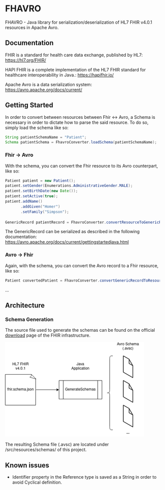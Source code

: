 FHAVRO
=========

FHAVRO - Java library for serialization/deserialization of HL7 FHIR v4.0.1 resources in Apache Avro.

## Documentation

FHIR is a standard for health care data exchange, published by HL7: https://hl7.org/FHIR/ 

HAPI FHIR is a complete implementation of the HL7 FHIR standard for healthcare interoperability in Java.: https://hapifhir.io/

Apache Avro is a data serialization system: https://avro.apache.org/docs/current/

## Getting Started

In order to convert between resources between Fhir <-> Avro, a Schema is necessary in order to dictate how to parse the said resource.
To do so, simply load the schema like so:

```java
String patientSchemaName = "Patient";
Schema patientSchema = FhavroConverter.loadSchema(patientSchemaName);
```

### Fhir → Avro
With the schema, you can convert the Fhir resource to its Avro counterpart, like so:
```java
Patient patient = new Patient();
patient.setGender(Enumerations.AdministrativeGender.MALE);
patient.setBirthDate(new Date());
patient.setActive(true);
patient.addName()
       .addGiven("Homer")
       .setFamily("Simpson");

GenericRecord patientRecord = FhavroConverter.convertResourceToGenericRecord(patient, patientSchema);
```

The GenericRecord can be serialized as described in the following documentation: https://avro.apache.org/docs/current/gettingstartedjava.html

### Avro → Fhir
Again, with the schema, you can convert the Avro record to a Fhir resource, like so:
```java
Patient convertedPatient = FhavroConverter.convertGenericRecordToResource(patientRecord, patientSchema, Patient.class);
```
...

## Architecture

### Schema Generation

The source file used to generate the schemas can be found on the official [download](https://www.hl7.org/fhir/downloads.html) page of the FHIR infrastructure.

![alt text](https://github.com/Ferlab-Ste-Justine/fhavro/blob/main/doc/images/schema_generation_process.png?raw=true)

The resulting Schema file (.avsc) are located under /src/resources/schemas/ of this project.

## Known issues

 - Identifier property in the Reference type is saved as a String in order to avoid Cyclical definition.